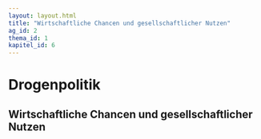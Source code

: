 ```yaml
---
layout: layout.html
title: "Wirtschaftliche Chancen und gesellschaftlicher Nutzen"
ag_id: 2
thema_id: 1
kapitel_id: 6
---
```


# Drogenpolitik

## Wirtschaftliche Chancen und gesellschaftlicher Nutzen
